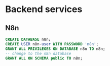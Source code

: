 # Backend services

## N8n

```sql
CREATE DATABASE n8n;
CREATE USER n8n-user WITH PASSWORD 'n8n';
GRANT ALL PRIVILEGES ON DATABASE n8n TO n8n;
-- change to the n8n database
GRANT ALL ON SCHEMA public TO n8n;
```
